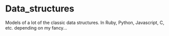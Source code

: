 # Data_structures
Models of a lot of the classic data structures.  In Ruby, Python, Javascript, C, etc. depending on my fancy...
